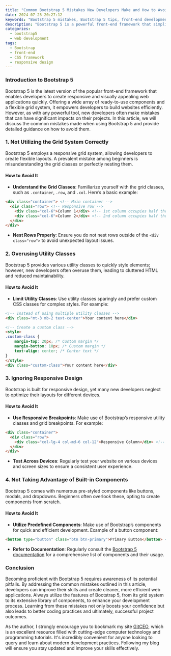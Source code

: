```yaml
---
title: "Common Bootstrap 5 Mistakes New Developers Make and How to Avoid Them"
date: 2024-07-25 20:27:12
keywords: "Bootstrap 5 mistakes, Bootstrap 5 tips, front-end development, Bootstrap best practices, responsive design"
description: "Bootstrap 5 is a powerful front-end framework that simplifies web development with pre-designed components and responsive grid systems. However, new developers often encounter common pitfalls that can hinder their projects. This article explores the most frequent mistakes made when working with Bootstrap 5 and provides detailed solutions to avoid them. Understanding how to effectively utilize Bootstrap 5 is crucial for creating visually appealing and functional web applications. By learning from these mistakes, developers can enhance their skills and ensure better outcomes in their web projects. We will also delve into best practices for utilizing Bootstrap 5's features, including grid layouts, components, and customization options, to ensure a smoother development process and better user experiences."
categories:
  - bootstrap5
  - web development
tags:
  - Bootstrap
  - front-end
  - CSS framework
  - responsive design
---
```


### Introduction to Bootstrap 5

Bootstrap 5 is the latest version of the popular front-end framework that enables developers to create responsive and visually appealing web applications quickly. Offering a wide array of ready-to-use components and a flexible grid system, it empowers developers to build websites efficiently. However, as with any powerful tool, new developers often make mistakes that can have significant impacts on their projects. In this article, we will discuss the common mistakes made when using Bootstrap 5 and provide detailed guidance on how to avoid them.

<!-- more -->

### 1. Not Utilizing the Grid System Correctly

Bootstrap 5 employs a responsive grid system, allowing developers to create flexible layouts. A prevalent mistake among beginners is misunderstanding the grid classes or perfectly nesting them.

#### How to Avoid It

- **Understand the Grid Classes**: Familiarize yourself with the grid classes, such as `.container`, `.row`, and `.col`. Here’s a basic example:

```html
<div class="container"> <!-- Main container -->
  <div class="row"> <!-- Responsive row -->
    <div class="col-6">Column 1</div> <!-- 1st column occupies half the width -->
    <div class="col-6">Column 2</div> <!-- 2nd column occupies half the width -->
  </div>
</div>
```

- **Nest Rows Properly**: Ensure you do not nest rows outside of the `<div class="row">` to avoid unexpected layout issues.

### 2. Overusing Utility Classes

Bootstrap 5 provides various utility classes to quickly style elements; however, new developers often overuse them, leading to cluttered HTML and reduced maintainability.

#### How to Avoid It

- **Limit Utility Classes**: Use utility classes sparingly and prefer custom CSS classes for complex styles. For example:

```html
<!-- Instead of using multiple utility classes -->
<div class="mt-3 mb-2 text-center">Your content here</div>

<!-- Create a custom class -->
<style>
.custom-class {
    margin-top: 20px; /* Custom margin */
    margin-bottom: 10px; /* Custom margin */
    text-align: center; /* Center text */
}
</style>
<div class="custom-class">Your content here</div>
```

### 3. Ignoring Responsive Design

Bootstrap is built for responsive design, yet many new developers neglect to optimize their layouts for different devices.

#### How to Avoid It

- **Use Responsive Breakpoints**: Make use of Bootstrap’s responsive utility classes and grid breakpoints. For example:

```html
<div class="container">
  <div class="row">
    <div class="col-lg-4 col-md-6 col-12">Responsive Column</div> <!-- Adjusts based on screen size -->
  </div>
</div>
```

- **Test Across Devices**: Regularly test your website on various devices and screen sizes to ensure a consistent user experience.

### 4. Not Taking Advantage of Built-in Components

Bootstrap 5 comes with numerous pre-styled components like buttons, modals, and dropdowns. Beginners often overlook these, opting to create components from scratch.

#### How to Avoid It

- **Utilize Predefined Components**: Make use of Bootstrap’s components for quick and efficient development. Example of a button component:

```html
<button type="button" class="btn btn-primary">Primary Button</button> <!-- Bootstrap styled button -->
```

- **Refer to Documentation**: Regularly consult the [Bootstrap 5 documentation](https://getbootstrap.com/docs/5.0/components/alerts/) for a comprehensive list of components and their usage.

### Conclusion

Becoming proficient with Bootstrap 5 requires awareness of its potential pitfalls. By addressing the common mistakes outlined in this article, developers can improve their skills and create cleaner, more efficient web applications. Always utilize the features of Bootstrap 5, from its grid system to its extensive library of components, to enhance your development process. Learning from these mistakes not only boosts your confidence but also leads to better coding practices and ultimately, successful project outcomes.

As the author, I strongly encourage you to bookmark my site [GitCEO](https://gitceo.com), which is an excellent resource filled with cutting-edge computer technology and programming tutorials. It's incredibly convenient for anyone looking to query and learn about modern development practices. Following my blog will ensure you stay updated and improve your skills effectively.